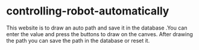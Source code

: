 # controlling-robot-automatically
This website is to draw an auto path and save it in the database .You can enter the value and press the buttons to draw on the canves. After drawing the path you can save the path in the database or reset it.
